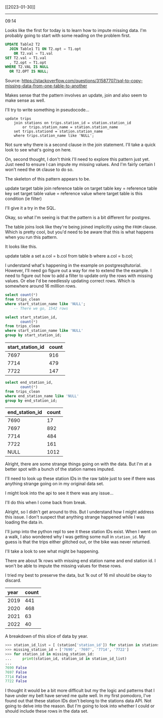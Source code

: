 [[2023-01-30]]

---
09:14

Looks like the first for today is to learn how to impute missing data. I'm probably going to start with some reading on the problem first.

``` sql
UPDATE Table2 T2
  JOIN Table1 T1 ON T2.opt = T1.opt
    OR T2.val = T1.val
SET T2.val = T1.val
  , T2.opt = T1.opt
WHERE T2.VAL IS NULL
  OR T2.OPT IS NULL;
```

Source: https://stackoverflow.com/questions/31587707/sql-to-copy-missing-data-from-one-table-to-another

Makes sense that the pattern involves an update, join and also seem to make sense as well.

I'll try to write something in pseudocode...

``` pseudocode
update trips 
	join stations on trips.station_id = station.station_id
		or trips.station_name = station.station_name
	set trips.stationd = station.station_name
	where trips.station_name like 'NULL';
```

Not sure why there is a second clause in the join statement. I'll take a quick look to see what's going on here.

On, second thought, I don't think I'll need to explore this pattern just yet. Just need to ensure I can impute my missing values. And I'm fairly certain I won't need the `OR` clause to do so.

The skeleton of this pattern appears to be. 

update target table
		join reference table on target table key = reference table key
		set target table value = reference value
		where target table is this condition (ie filter)

I'll give it a try in the SQL.

Okay, so what I'm seeing is that the pattern is a bit different for postgres.

The table joins look like they're being joined implicitly using the `FROM` clause. Which is pretty cool, but you'd need to be aware that this is what happens when you run this pattern.

It looks like this.

update table a
set a.col = b.col
from table b
	where a.col = b.col;

I understand what's happening in the example on postgresqltutorial. However, I'll need go figure out a way for me to extend the the example. I need to figure out how to add a filter to update only the rows with missing values. Or else I'd be needlessly updating correct rows. Which is somewhere around 16 milllion rows.

``` sql
select count(*)  
from trips_clean  
where start_station_name like 'NULL';  
    -- There we go, 1542 rows  
```



``` sql
select start_station_id,  
       count(*)  
from trips_clean  
where start_station_name like 'NULL'  
group by start_station_id;  
```

| start\_station\_id | count |
| :--- | :--- |
| 7697 | 916 |
| 7714 | 479 |
| 7722 | 147 |

``` sql
select end_station_id,  
       count(*)  
from trips_clean  
where end_station_name like 'NULL'  
group by end_station_id;
```

| end\_station\_id | count |
|:---------------- |:----- |
| 7690             | 17    |
| 7697             | 892   |
| 7714             | 484   |
| 7722             | 161   |
| NULL             | 1012  |

Alright, there are some strange things going on with the data. But I'm at a better spot with a bunch of the station names imputed. 

I'll need to look up these station IDs in the raw table just to see if there was anything strange going on in my original data set.

I might look into the api to see it there was any issue...

I'll do this when I come back from break.

Alright, so I didn't get around to this. But I understand how I might address this issue. I don't suspect that anything strange happened while I was loading the data in.

I'll jump into the python repl to see it these station IDs exist. When I went on a walk, I also wondered why I was getting some null in `station_id`. My guess is that the trips either glitched out, or the bike was never returned.

I'll take a look to see what might be happening.

There are about 1k rows with missing end station name and end station id. I won't be able to impute the missing values for these rows.

I tried my best to preserve the data, but 1k out of 16 mil should be okay to discard.

| year | count |
| :--- | :--- |
| 2019 | 441 |
| 2020 | 468 |
| 2021 | 63 |
| 2022 | 40 |

A breakdown of this slice of data by year.


``` python
>>> station_id_list = [ (station['station_id']) for station in stations ]
>>> missing_station_id = ['7690', '7697', '7714', '7722'] 
>>> for station_id in missing_station_id:
...     print(station_id, station_id in station_id_list)
...
7690 False
7697 False
7714 False
7722 False
```

I thought it would be a bit more difficult but my the logic and patterns that I have under my belt have served me quite well. In my first pomodoro, I've found out that these station IDs don't belong to the stations data API. Not going to delve into the reason. But I'm going to look into whether I could or should include these rows in the data set.